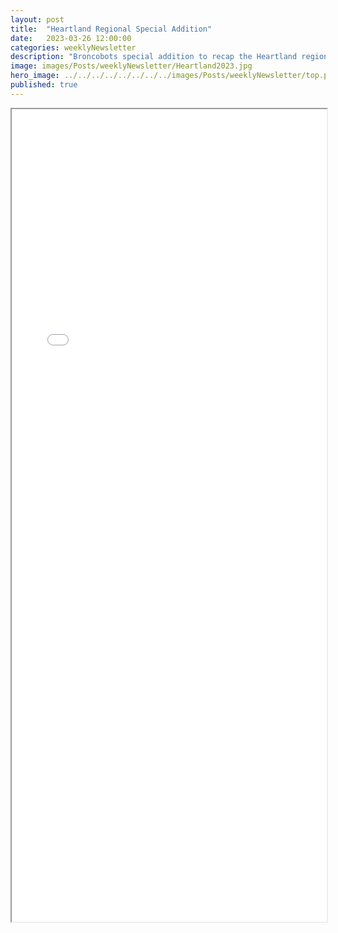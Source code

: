 ```yaml
---
layout: post
title:  "Heartland Regional Special Addition"
date:   2023-03-26 12:00:00
categories: weeklyNewsletter
description: "Broncobots special addition to recap the Heartland regional."
image: images/Posts/weeklyNewsletter/Heartland2023.jpg
hero_image: ../../../../../../../../images/Posts/weeklyNewsletter/top.png
published: true
---
```



<iframe src="{{ site.baseurl }}/BroncoBulletin/TheBroncobotsBulletinHeartlandSpecialEdition.pdf" width="100%" height="1300em">
    </iframe>
